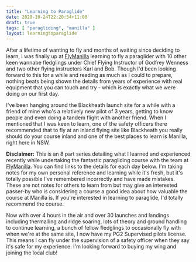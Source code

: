 ```yaml
---
title: "Learning to Paraglide"
date: 2020-10-24T22:20:54+11:00
draft: true
tags: [ "paragliding", "manilla" ]
layout: learningtoparaglide
---
```


After a lifetime of wanting to fly and months of waiting since deciding to learn, I was finally up at [FlyManilla](https://flymanilla.com/) learning to fly a paraglider with 10 other keen wannabe fledglings under Chief Flying Instructor of Godfrey Wenness and two other flying instructors Karl and Bob. Though I'd been looking forward to this for a while and reading as much as I could to prepare, nothing beats being shown the details from years of experience with real equipment that you can touch and try - which is exactly what we were doing on our first day.

I've been hanging around the Blackheath launch site for a while with a friend of mine who's a relatively new pilot of 3 years, getting to know people and even doing a tandem flight with another friend. When I mentioned that I was keen to learn, one of the safety officers there recommended that to fly at an inland flying site like Blackheath you really should do your course inland and one of the best places to learn is Manilla, right here in NSW.

**Disclaimer:** This is an 8 part series detailing what I learned and experienced recently while undertaking the fantastic paragliding course with the team at [FlyManilla](https://flymanilla.com/). You can find links to the details for each day below. I'm taking notes for my own personal reference and learning while it's fresh, but it's totally possible I've remembered incorrectly and have made mistakes. These are not notes for others to learn from but may give an interested passer-by who is considering a course a good idea about how valuable the course at Manilla is. If you're interested in learning to paraglide, I'd totally recommend the course.

Now with over 4 hours in the air and over 30 launches and landings including thermalling and ridge soaring, lots of theory and ground handling to continue learning, a bunch of fellow fledglings to occasionally fly with when we're at the same site, I now have my PG2 Supervised pilots license. This means I can fly under the supervision of a safety officer when they say it's safe for my experience. I'm looking forward to buying my wing and joining the local club!